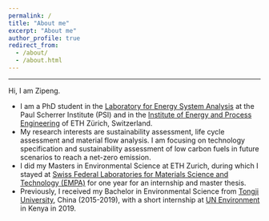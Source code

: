 ```yaml
---
permalink: /
title: "About me"
excerpt: "About me"
author_profile: true
redirect_from: 
  - /about/
  - /about.html
---
```


** **  

Hi, I am Zipeng.

* I am a PhD student in the [Laboratory for Energy System Analysis](https://www.psi.ch/en/lea) at the Paul Scherrer Institute (PSI) and in the [Institute of Energy and Process Engineering](https://ipe.ethz.ch/) of ETH Zürich, Switzerland.
* My research interests are sustainability assessment, life cycle assessment and material flow analysis. I am focusing on technology specification and sustainability assessment of low carbon fuels in future scenarios to reach a net-zero emission.
* I did my Masters in Environmental Science at ETH Zurich, during which I stayed at [Swiss Federal Laboratories for Materials Science and Technology (EMPA)](https://www.empa.ch/) for one year for an internship and master thesis.
* Previously, I received my Bachelor in Environmental Science from [Tongji University](https://en.tongji.edu.cn/p/#/), China (2015-2019), with a short internship at [UN Environment](https://www.unep.org/) in Kenya in 2019.





